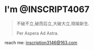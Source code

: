# I'm @INSCRIPT4067
> 不破不立,破而后立,大破大立,晓喻新生.
>
> Per Aspera Ad Astra.

reach me:   inscription3146@163.com
